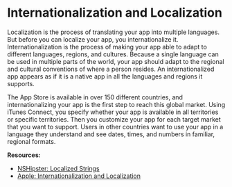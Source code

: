 # Internationalization and Localization
Localization is the process of translating your app into multiple languages. But before you can localize your app, you internationalize it. Internationalization is the process of making your app able to adapt to different languages, regions, and cultures. Because a single language can be used in multiple parts of the world, your app should adapt to the regional and cultural conventions of where a person resides. An internationalized app appears as if it is a native app in all the languages and regions it supports.

The App Store is available in over 150 different countries, and internationalizing your app is the first step to reach this global market. Using iTunes Connect, you specify whether your app is available in all territories or specific territories. Then you customize your app for each target market that you want to support. Users in other countries want to use your app in a language they understand and see dates, times, and numbers in familiar, regional formats.

**Resources:**
* [NSHipster: Localized Strings](http://nshipster.com/nslocalizedstring/)
* [Apple: Internationalization and Localization](https://developer.apple.com/library/ios/documentation/MacOSX/Conceptual/BPInternational/Introduction/Introduction.html#//apple_ref/doc/uid/10000171i)
